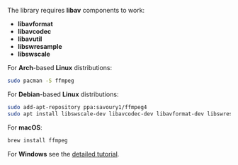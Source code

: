 The library requires **libav** components to work:

- **libavformat**
- **libavcodec**
- **libavutil**
- **libswresample**
- **libswscale**

For **Arch**-based **Linux** distributions:

```bash
sudo pacman -S ffmpeg
```

For **Debian**-based **Linux** distributions:

```bash
sudo add-apt-repository ppa:savoury1/ffmpeg4
sudo apt install libswscale-dev libavcodec-dev libavformat-dev libswresample-dev libavutil-dev
```

For **macOS**:

```bash
brew install ffmpeg
```

For **Windows** see the [detailed tutorial](https://medium.com/@maximgradan/how-to-easily-bundle-your-cgo-application-for-windows-8515d2b19f1e).

